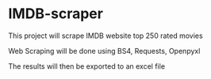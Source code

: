 # IMDB-scraper
This project will scrape IMDB website top 250 rated movies 

Web Scraping will be done using BS4, Requests, Openpyxl

The results will then be exported to an excel file
